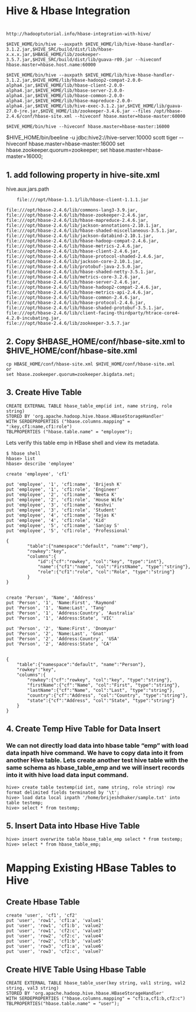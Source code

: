 #
# Hive & Hbase Integration
#
    http://hadooptutorial.info/hbase-integration-with-hive/
    
    $HIVE_HOME/bin/hive --auxpath $HIVE_HOME/lib/hive-hbase-handler-3.1.2.jar,$HIVE_SRC/build/dist/lib/hbase-x.x.x.jar,$HBASE_HOME/lib/zookeeper-3.5.7.jar,$HIVE_SRC/build/dist/lib/guava-r09.jar --hiveconf hbase.master=hbase.host.name:60000

    $HIVE_HOME/bin/hive --auxpath $HIVE_HOME/lib/hive-hbase-handler-3.1.2.jar,$HIVE_HOME/lib/hbase-hadoop2-compat-2.0.0-alpha4.jar,$HIVE_HOME/lib/hbase-client-2.0.0-alpha4.jar,$HIVE_HOME/lib/hbase-server-2.0.0-alpha4.jar,$HIVE_HOME/lib/hbase-common-2.0.0-alpha4.jar,$HIVE_HOME/lib/hbase-mapreduce-2.0.0-alpha4.jar,$HIVE_HOME/lib/hive-exec-3.1.2.jar,$HIVE_HOME/lib/guava-27.0-jre.jar,$HIVE_HOME/lib/zookeeper-3.4.6.jar --files /opt/hbase-2.4.6/conf/hbase-site.xml --hiveconf hbase.master=hbase-master:60000

    $HIVE_HOME/bin/hive --hiveconf hbase.master=hbase-master:16000


$HIVE_HOME/bin/beeline -u jdbc:hive2://hive-server:10000 scott tiger --hiveconf hbase.master=hbase-master:16000
set hbase.zookeeper.quorum=zookeeper;
set hbase.master=hbase-master=16000;

## 1. add following property in hive-site.xml

<property>
<name>hive.aux.jars.path</name>
<value>

    	file:///opt/hbase-1.1.1/lib/hbase-client-1.1.1.jar

	file:///opt/hbase-2.4.6/lib/commons-lang3-3.9.jar,
	file:///opt/hbase-2.4.6/lib/hbase-zookeeper-2.4.6.jar,
	file:///opt/hbase-2.4.6/lib/hbase-mapreduce-2.4.6.jar,
	file:///opt/hbase-2.4.6/lib/jackson-annotations-2.10.1.jar,
	file:///opt/hbase-2.4.6/lib/hbase-shaded-miscellaneous-3.5.1.jar,
	file:///opt/hbase-2.4.6/lib/jackson-databind-2.10.1.jar,
	file:///opt/hbase-2.4.6/lib/hbase-hadoop-compat-2.4.6.jar,
	file:///opt/hbase-2.4.6/lib/hbase-metrics-2.4.6.jar,
	file:///opt/hbase-2.4.6/lib/hbase-client-2.4.6.jar,
	file:///opt/hbase-2.4.6/lib/hbase-protocol-shaded-2.4.6.jar,
	file:///opt/hbase-2.4.6/lib/jackson-core-2.10.1.jar,
	file:///opt/hbase-2.4.6/lib/protobuf-java-2.5.0.jar,
	file:///opt/hbase-2.4.6/lib/hbase-shaded-netty-3.5.1.jar,
	file:///opt/hbase-2.4.6/lib/metrics-core-3.2.6.jar,
	file:///opt/hbase-2.4.6/lib/hbase-server-2.4.6.jar,
	file:///opt/hbase-2.4.6/lib/hbase-hadoop2-compat-2.4.6.jar,
	file:///opt/hbase-2.4.6/lib/hbase-metrics-api-2.4.6.jar,
	file:///opt/hbase-2.4.6/lib/hbase-common-2.4.6.jar,
	file:///opt/hbase-2.4.6/lib/hbase-protocol-2.4.6.jar,
	file:///opt/hbase-2.4.6/lib/hbase-shaded-protobuf-3.5.1.jar,
	file:///opt/hbase-2.4.6/lib/client-facing-thirdparty/htrace-core4-4.2.0-incubating.jar,
	file:///opt/hbase-2.4.6/lib/zookeeper-3.5.7.jar
</value>
</property>

## 2. Copy $HBASE_HOME/conf/hbase-site.xml to $HIVE_HOME/conf/hbase-site.xml

    cp HBASE_HOME/conf/hbase-site.xml $HIVE_HOME/conf/hbase-site.xml
    or
    set hbase.zookeeper.quorum=zookeeper.bigdata.net;

## 3. Create Hive Table

    CREATE EXTERNAL TABLE hbase_table_emp(id int, name string, role string)
    STORED BY 'org.apache.hadoop.hive.hbase.HBaseStorageHandler'
    WITH SERDEPROPERTIES ("hbase.columns.mapping" = ":key,cf1:name,cf1:role")
    TBLPROPERTIES ("hbase.table.name" = "employee");

Lets verify this table emp in HBase shell and view its metadata.

    $ hbase shell
    hbase> list
    hbase> describe 'employee'

    create 'employee', 'cf1'

    put 'employee', '1', 'cf1:name', 'Brijesh K'
    put 'employee', '1', 'cf1:role', 'Engineer'
    put 'employee', '2', 'cf1:name', 'Neeta K'
    put 'employee', '2', 'cf1:role', 'House Wife'
    put 'employee', '3', 'cf1:name', 'Keshvi'
    put 'employee', '3', 'cf1:role', 'Student'
    put 'employee', '4', 'cf1:name', 'Tejas K'
    put 'employee', '4', 'cf1:role', 'Kid'
    put 'employee', '5', 'cf1:name', 'Sanjay S'
    put 'employee', '5', 'cf1:role', 'Professional'

    {
            "table":{"namespace":"default", "name":"emp"},
            "rowkey":"key",
            "columns":{
                "id":{"cf":"rowkey", "col":"key", "type":"int"},
                "name":{"cf1":"name", "col":"FirstName", "type":"string"},
                "role":{"cf1":"role", "col":"Role", "type":"string"}
            }
    }


    create 'Person', 'Name', 'Address'
    put 'Person', '1', 'Name:First', 'Raymond'
    put 'Person', '1', 'Name:Last', 'Tang'
    put 'Person', '1', 'Address:Country', 'Australia'
    put 'Person', '1', 'Address:State', 'VIC'
    
    put 'Person', '2', 'Name:First', 'Dnomyar'
    put 'Person', '2', 'Name:Last', 'Gnat'
    put 'Person', '2', 'Address:Country', 'USA'
    put 'Person', '2', 'Address:State', 'CA'


    {
        "table":{"namespace":"default", "name":"Person"},
        "rowkey":"key",
        "columns":{
            "rowkey":{"cf":"rowkey", "col":"key", "type":"string"},
            "firstName":{"cf":"Name", "col":"First", "type":"string"},
            "lastName":{"cf":"Name", "col":"Last", "type":"string"},
            "country":{"cf":"Address", "col":"Country", "type":"string"},
            "state":{"cf":"Address", "col":"State", "type":"string"}
        }
    }


## 4. Create Temp Hive Table for Data Insert

### We can not directly load data into hbase table “emp” with load data inpath hive command. We have to copy data into it from another Hive table. Lets create another test hive table with the same schema as hbase_table_emp and we will insert records into it with hive load data input command.


    hive> create table testemp(id int, name string, role string) row format delimited fields terminated by '\t';
    hive> load data local inpath '/home/brijeshdhaker/sample.txt' into table testemp;
    hive> select * from testemp;

## 5. Insert Data into Hbase Hive Table

    hive> insert overwrite table hbase_table_emp select * from testemp;
    hive> select * from hbase_table_emp;

# Mapping Existing HBase Tables to Hive

## Create Hbase Table

    create 'user', 'cf1', 'cf2'
    put 'user', 'row1', 'cf1:a', 'value1'
    put 'user', 'row1', 'cf1:b', 'value2'
    put 'user', 'row1', 'cf2:c', 'value3'
    put 'user', 'row2', 'cf2:c', 'value4'
    put 'user', 'row2', 'cf1:b', 'value5'
    put 'user', 'row3', 'cf1:a', 'value6'
    put 'user', 'row3', 'cf2:c', 'value7'

## Create HIVE Table Using Hbase Table

    CREATE EXTERNAL TABLE hbase_table_user(key string, val1 string, val2 string, val3 string)
    STORED BY 'org.apache.hadoop.hive.hbase.HBaseStorageHandler'
    WITH SERDEPROPERTIES ("hbase.columns.mapping" = "cf1:a,cf1:b,cf2:c")
    TBLPROPERTIES("hbase.table.name" = "user");



